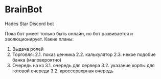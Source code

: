 # BrainBot
Hades Star Discord bot

Пока бот умеет только быть онлайн, но бот развивается и эволюционирует.
Какие планы:
1. Выдача ролей
2. Торговля:
 2.1. показ ценника
 2.2. калькулятор
 2.3. некое подобие банка (маловероятно)
3. Очередь на кз
 3.1. очередь для сервера
 3.2. указание корпы для готовой очереди
 3.2. кроссерверная очередь
